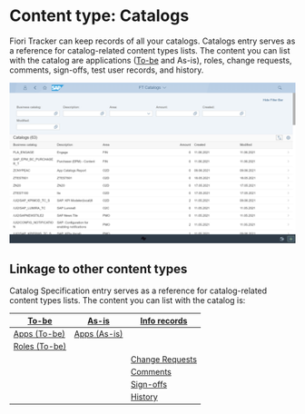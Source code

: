 # Content type: Catalogs

Fiori Tracker can keep records of all your catalogs. Catalogs entry serves as a reference for catalog-related content types lists. The content you can list with the catalog are applications ([To-be](../../to-be.md) and As-is), roles, change requests, comments, sign-offs, test user records, and history.

[![](res/cat-list.png)](res/cat-list.png)
## Linkage to other content types
 
 Catalog Specification entry serves as a reference for catalog-related content types lists. The content you can list with the catalog is:

| [To-be](../../to-be.md) | [As-is](../../as-is.md) | [Info records](../../info-records.md)|
|-|-|-|
|[Apps (To-be)](cat-apps-tobe.md)|[Apps (As-is)](cat-apps-asis.md)| | 
|[Roles (To-be)](cat-roles-tobe.md)| | |
| | |[Change Requests](cat-change-req.md)|
| | |[Comments](cat-comm.md)|
| | |[Sign-offs](cat-sign-offs.md)|
| | |[History](cat-hist.md)|
